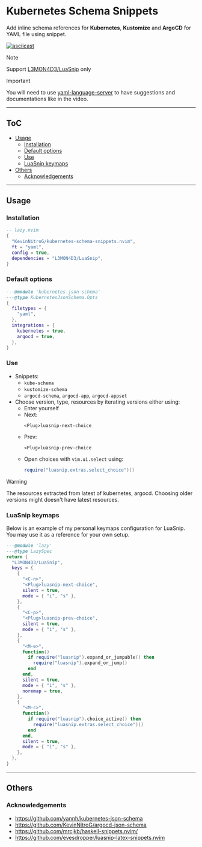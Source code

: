 # Kubernetes Schema Snippets

Add inline schema references for **Kubernetes**, **Kustomize** and **ArgoCD** for YAML file using snippet.

[![asciicast](https://asciinema.org/a/730130.svg)](https://asciinema.org/a/730130)

> [!NOTE]
> Support [L3MON4D3/LuaSnip](https://github.com/L3MON4D3/LuaSnip) only

> [!IMPORTANT]
> You will need to use [yaml-language-server](https://github.com/redhat-developer/yaml-language-server) to have suggestions and documentations like in the video.

---

## ToC

<!-- START doctoc generated TOC please keep comment here to allow auto update -->
<!-- DON'T EDIT THIS SECTION, INSTEAD RE-RUN doctoc TO UPDATE -->

- [Usage](#usage)
  - [Installation](#installation)
  - [Default options](#default-options)
  - [Use](#use)
  - [LuaSnip keymaps](#luasnip-keymaps)
- [Others](#others)
  - [Acknowledgements](#acknowledgements)

<!-- END doctoc generated TOC please keep comment here to allow auto update -->

---

## Usage

### Installation

```lua
-- lazy.nvim
{
  "KevinNitroG/kubernetes-schema-snippets.nvim",
  ft = "yaml",
  config = true,
  dependencies = "L3MON4D3/LuaSnip",
}
```

### Default options

```lua
---@module 'kubernetes-json-schema'
---@type KubernetesJsonSchema.Opts
{
  filetypes = {
    "yaml",
  },
  integrations = {
    kubernetes = true,
    argocd = true,
  },
}
```

### Use

- Snippets:
  - `kube-schema`
  - `kustomize-schema`
  - `argocd-schema`, `argocd-app`, `argocd-appset`
- Choose version, type, resources by iterating versions either using:
  - Enter yourself
  - Next:
    ```vim
    <Plug>luasnip-next-choice
    ```
  - Prev:
    ```vim
    <Plug>luasnip-prev-choice
    ```
  - Open choices with `vim.ui.select` using:
    ```lua
    require("luasnip.extras.select_choice")()
    ```

> [!WARNING]
>
> The resources extracted from latest of kubernetes, argocd. Choosing older versions might doesn't have latest resources.

### LuaSnip keymaps

Below is an example of my personal keymaps configuration for LuaSnip. You may use it as a reference for your own setup.

```lua
---@module 'lazy'
---@type LazySpec
return {
  "L3MON4D3/LuaSnip",
  keys = {
    {
      "<C-n>",
      "<Plug>luasnip-next-choice",
      silent = true,
      mode = { "i", "s" },
    },
    {
      "<C-p>",
      "<Plug>luasnip-prev-choice",
      silent = true,
      mode = { "i", "s" },
    },
    {
      "<M-e>",
      function()
        if require("luasnip").expand_or_jumpable() then
          require("luasnip").expand_or_jump()
        end
      end,
      silent = true,
      mode = { "i", "s" },
      noremap = true,
    },
    {
      "<M-c>",
      function()
        if require("luasnip").choice_active() then
          require("luasnip.extras.select_choice")()
        end
      end,
      silent = true,
      mode = { "i", "s" },
    },
  },
}
```

---

## Others

### Acknowledgements

- <https://github.com/yannh/kubernetes-json-schema>
- <https://github.com/KevinNitroG/argocd-json-schema>
- <https://github.com/mrcjkb/haskell-snippets.nvim/>
- <https://github.com/evesdropper/luasnip-latex-snippets.nvim>
